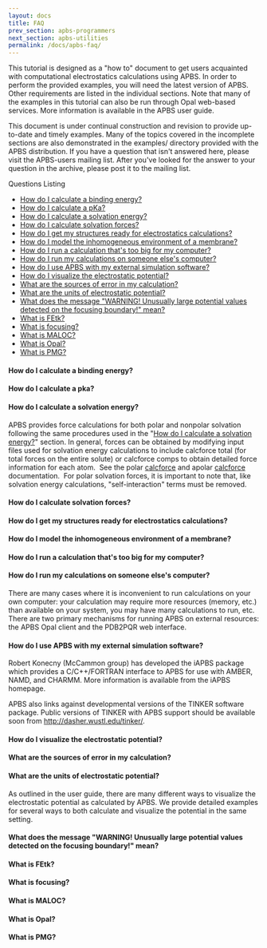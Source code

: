 ```yaml
---
layout: docs
title: FAQ
prev_section: apbs-programmers
next_section: apbs-utilities
permalink: /docs/apbs-faq/
---
```


This tutorial is designed as a "how to" document to get users acquainted with computational electrostatics calculations using APBS. In order to perform the provided examples, you will need the latest version of APBS. Other requirements are listed in the individual sections.
Note that many of the examples in this tutorial can also be run through Opal web-based services. More information is available in the APBS user guide.

This document is under continual construction and revision to provide up-to-date and timely examples. Many of the topics covered in the incomplete sections are also demonstrated in the examples/ directory provided with the APBS distribution.  If you have a question that isn't answered here, please visit the APBS-users mailing list. After you've looked for the answer to your question in the archive, please post it to the mailing list.

Questions Listing
- [How do I calculate a binding energy?](#binding-energy)
- [How do I calculate a pKa?](#calculate-pka)
- [How do I calculate a solvation energy?](#calculate-energy)
- [How do I calculate solvation forces?](#calculate-forces)
- [How do I get my structures ready for electrostatics calculations?](#structures)
- [How do I model the inhomogeneous environment of a membrane?](#membrane)
- [How do I run a calculation that's too big for my computer?](#mycomputer-calculation)
- [How do I run my calculations on someone else's computer?](#othercomputer-calculation)
- [How do I use APBS with my external simulation software?](#simulation-software)
- [How do I visualize the electrostatic potential?](#elecrostatic-potential)
- [What are the sources of error in my calculation?](#calculation-error)
- [What are the units of electrostatic potential?](#units-potential)
- [What does the message "WARNING! Unusually large potential values detected on the focusing boundary!" mean?](#warning-message)
- [What is FEtk?](#fetk)
- [What is focusing?](#focusing)
- [What is MALOC?](#maloc)
- [What is Opal?](#opal)
- [What is PMG?](#pmg)


<h4 id="binding-energy">How do I calculate a binding energy?</h4>


<h4 id="calculate-pka">How do I calculate a pka?</h4>


<h4 id="calculate-energy">How do I calculate a solvation energy?</h4>
APBS provides force calculations for both polar and nonpolar solvation following the same procedures used in the "<a href="http://www.poissonboltzmann.org/apbs/frequently-asked-questions/how-do-i-calculate-a-solvation-energy">How do I calculate a solvation energy?</a>" section. In general, forces can be obtained by modifying input files used for solvation energy calculations to include calcforce total (for total forces on the entire solute) or calcforce comps to obtain detailed force information for each atom.  See the polar <a href="http://www.poissonboltzmann.org/apbs/user-guide/running-apbs/input-files/elec-input-file-section/elec-keywords/cac">calcforce</a> and apolar <a href="http://www.poissonboltzmann.org/apbs/user-guide/running-apbs/input-files/apolar-input-file-section/apolar-keywords/calcforce">calcforce</a> documentation.  For polar solvation forces, it is important to note that, like solvation energy calculations, "self-interaction" terms must be removed.


<h4 id="calculate-forces">How do I calculate solvation forces?</h4>


<h4 id="structures">How do I get my structures ready for electrostatics calculations?</h4>


<h4 id="membrane">How do I model the inhomogeneous environment of a membrane?</h4>


<h4 id="mycomputer-calculation">How do I run a calculation that's too big for my computer?</h4>


<h4 id="othercomputer-calculation">How do I run my calculations on someone else's computer?</h4>
There are many cases where it is inconvenient to run calculations on your own computer: your calculation may require more resources (memory, etc.) than available on your system, you may have many calculations to run, etc. There are two primary mechanisms for running APBS on external resources: the APBS Opal client and the PDB2PQR web interface.
<h4 id="simulation-software">How do I use APBS with my external simulation software?</h4>
Robert Konecny (McCammon group) has developed the iAPBS package which provides a C/C++/FORTRAN interface to APBS for use with AMBER, NAMD, and CHARMM. More information is available from the iAPBS homepage.

APBS also links against developmental versions of the TINKER software package. Public versions of TINKER with APBS support should be available soon from http://dasher.wustl.edu/tinker/.


<h4 id="electrostatic-potential">How do I visualize the electrostatic potential?</h4>


<h4 id="calculation-error">What are the sources of error in my calculation?</h4>


<h4 id="units-potential">What are the units of electrostatic potential?</h4>
As outlined in the user guide, there are many different ways to visualize the electrostatic potential as calculated by APBS.  We provide detailed examples for several ways to both calculate and visualize the potential in the same setting.


<h4 id="warning-message">What does the message "WARNING! Unusually large potential values detected on the focusing boundary!" mean?</h4>


<h4 id="fetk">What is FEtk?</h4>


<h4 id="focusing">What is focusing?</h4>


<h4 id="maloc">What is MALOC?</h4>


<h4 id="opal">What is Opal?</h4>


<h4 id="pmg">What is PMG?</h4>

